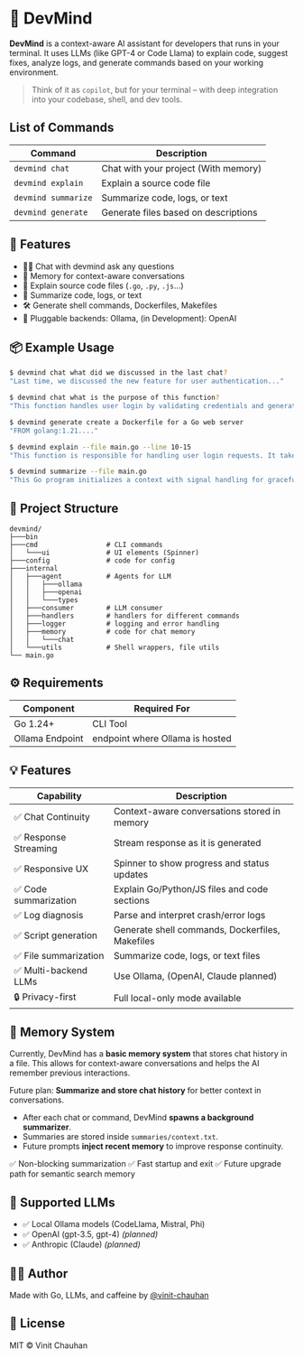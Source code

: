 # 🤖 DevMind

**DevMind** is a context-aware AI assistant for developers that runs in your terminal. It uses LLMs (like GPT-4 or Code Llama) to explain code, suggest fixes, analyze logs, and generate commands based on your working environment.

> Think of it as `copilot`, but for your terminal – with deep integration into your codebase, shell, and dev tools.

## List of Commands

| Command             | Description                          |
| ------------------- | ------------------------------------ |
| `devmind chat`      | Chat with your project (With memory) |
| `devmind explain`   | Explain a source code file           |
| `devmind summarize` | Summarize code, logs, or text        |
| `devmind generate`  | Generate files based on descriptions |

## 🚀 Features

- 🧑‍💻 Chat with devmind ask any questions
- 🧠 Memory for context-aware conversations
- 📜 Explain source code files (`.go`, `.py`, `.js`...)
- 📖 Summarize code, logs, or text
- 🛠️ Generate shell commands, Dockerfiles, Makefiles
- 🔌 Pluggable backends: Ollama, (in Development): OpenAI

## 📦 Example Usage

```bash
$ devmind chat what did we discussed in the last chat?
"Last time, we discussed the new feature for user authentication..."

$ devmind chat what is the purpose of this function?
"This function handles user login by validating credentials and generating a token..."

$ devmind generate create a Dockerfile for a Go web server
"FROM golang:1.21...."

$ devmind explain --file main.go --line 10-15
"This function is responsible for handling user login requests. It takes the username and password as input, validates them, and returns a token if successful..."

$ devmind summarize --file main.go
"This Go program initializes a context with signal handling for graceful shutdown. It sets up..."
```

## 📁 Project Structure

```
devmind/
├───bin
├───cmd                 # CLI commands
│   └───ui              # UI elements (Spinner)
├───config              # code for config
├───internal
│   ├───agent           # Agents for LLM
│   │   ├───ollama
│   │   ├───openai
│   │   └───types
│   ├───consumer        # LLM consumer
│   ├───handlers        # handlers for different commands
│   ├───logger          # logging and error handling
│   ├───memory          # code for chat memory
│   │   └───chat
│   └───utils           # Shell wrappers, file utils
└── main.go
```

## ⚙️ Requirements

| Component       | Required For                    |
| --------------- | ------------------------------- |
| Go 1.24+        | CLI Tool                        |
| Ollama Endpoint | endpoint where Ollama is hosted |

## 💡 Features

| Capability            | Description                                     |
| --------------------- | ----------------------------------------------- |
| ✅ Chat Continuity    | Context-aware conversations stored in memory    |
| ✅ Response Streaming | Stream response as it is generated              |
| ✅ Responsive UX      | Spinner to show progress and status updates     |
| ✅ Code summarization | Explain Go/Python/JS files and code sections    |
| ✅ Log diagnosis      | Parse and interpret crash/error logs            |
| ✅ Script generation  | Generate shell commands, Dockerfiles, Makefiles |
| ✅ File summarization | Summarize code, logs, or text files             |
| ✅ Multi-backend LLMs | Use Ollama, (OpenAI, Claude planned)            |
| 🔒 Privacy-first      | Full local-only mode available                  |

## 🧠 Memory System

Currently, DevMind has a **basic memory system** that stores chat history in a file. This allows for context-aware conversations and helps the AI remember previous interactions.

Future plan: **Summarize and store chat history** for better context in conversations.

- After each chat or command, DevMind **spawns a background summarizer**.
- Summaries are stored inside `summaries/context.txt`.
- Future prompts **inject recent memory** to improve response continuity.

✅ Non-blocking summarization
✅ Fast startup and exit
✅ Future upgrade path for semantic search memory

## 🧠 Supported LLMs

- ✅ Local Ollama models (CodeLlama, Mistral, Phi)
- ✅ OpenAI (gpt-3.5, gpt-4) _(planned)_
- ✅ Anthropic (Claude) _(planned)_

## 🧑‍💻 Author

Made with Go, LLMs, and caffeine by [@vinit-chauhan](https://github.com/vinit-chauhan)

## 📄 License

MIT © Vinit Chauhan
